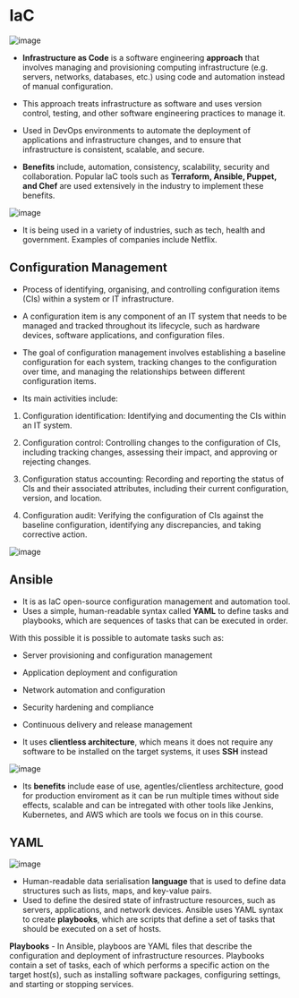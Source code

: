 # IaC

![image](https://user-images.githubusercontent.com/129942042/236436302-1d62c100-0029-4826-a092-01d8e13681f2.png)

- **Infrastructure as Code** is a software engineering **approach** that involves managing and provisioning computing infrastructure (e.g. servers, networks, databases, etc.) using code and automation instead of manual configuration.
- This approach treats infrastructure as software and uses version control, testing, and other software engineering practices to manage it.
- Used in DevOps environments to automate the deployment of applications and infrastructure changes, and to ensure that infrastructure is consistent, scalable, and secure.

- **Benefits** include, automation, consistency, scalability, security and collaboration. Popular IaC tools such as **Terraform, Ansible, Puppet, and Chef** are used extensively in the industry to implement these benefits.

![image](https://user-images.githubusercontent.com/129942042/236436759-6767c113-fcd1-460e-a056-4461ce9e59da.png)

- It is being used in a variety of industries, such as tech, health and government. Examples of companies include Netflix.

## Configuration Management

- Process of identifying, organising, and controlling configuration items (CIs) within a system or IT infrastructure.
- A configuration item is any component of an IT system that needs to be managed and tracked throughout its lifecycle, such as hardware devices, software applications, and configuration files.
- The goal of configuration management involves establishing a baseline configuration for each system, tracking changes to the configuration over time, and managing the relationships between different configuration items.

- Its main activities include:
1. Configuration identification: Identifying and documenting the CIs within an IT system.

2. Configuration control: Controlling changes to the configuration of CIs, including tracking changes, assessing their impact, and approving or rejecting changes.

3. Configuration status accounting: Recording and reporting the status of CIs and their associated attributes, including their current configuration, version, and location.

4. Configuration audit: Verifying the configuration of CIs against the baseline configuration, identifying any discrepancies, and taking corrective action.

![image](https://user-images.githubusercontent.com/129942042/236437006-a2c19134-cc7a-428a-a89c-6e30f5f90bc6.png)

## Ansible

- It is as IaC open-source configuration management and automation tool.
- Uses a simple, human-readable syntax called **YAML** to define tasks and playbooks, which are sequences of tasks that can be executed in order.

With this possible it is possible to automate tasks such as:

- Server provisioning and configuration management
- Application deployment and configuration
- Network automation and configuration
- Security hardening and compliance
- Continuous delivery and release management

- It uses **clientless architecture**, which means it does not require any software to be installed on the target systems, it uses **SSH** instead

![image](https://user-images.githubusercontent.com/129942042/236437344-27ed4426-d426-4a2e-b450-d5ed596e6a72.png)

- Its **benefits** include ease of use, agentles/clientless architecture, good for production enviroment as it can be run multiple times without side effects, scalable and can be intregated with other tools like Jenkins, Kubernetes, and AWS which are tools we focus on in this course.

## YAML

![image](https://user-images.githubusercontent.com/129942042/236437584-cb191f4b-1f9a-4abd-84a7-2e794a485836.png)

- Human-readable data serialisation **language** that is used to define data structures such as lists, maps, and key-value pairs.
- Used to define the desired state of infrastructure resources, such as servers, applications, and network devices. Ansible uses YAML syntax to create **playbooks**, which are scripts that define a set of tasks that should be executed on a set of hosts.

**Playbooks** - In Ansible, playboos are YAML files that describe the configuration and deployment of infrastructure resources. Playbooks contain a set of tasks, each of which performs a specific action on the target host(s), such as installing software packages, configuring settings, and starting or stopping services.

